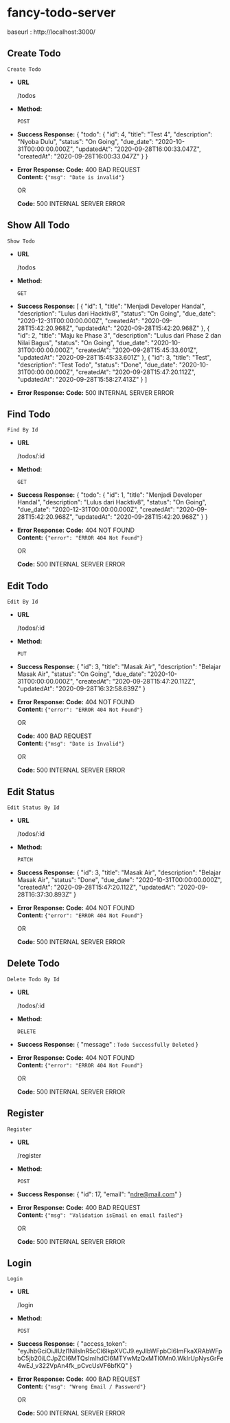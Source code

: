 # fancy-todo-server
baseurl : http://localhost:3000/

**Create Todo**
----
    Create Todo

* **URL**

    /todos

* **Method:**

    `POST`

* **Success Response:**
    {
        "todo": {
            "id": 4,
            "title": "Test 4",
            "description": "Nyoba Dulu",
            "status": "On Going",
            "due_date": "2020-10-31T00:00:00.000Z",
            "updatedAt": "2020-09-28T16:00:33.047Z",
            "createdAt": "2020-09-28T16:00:33.047Z"
        }
    }

* **Error Response:**
     **Code:** 400 BAD REQUEST <br />
    **Content:** `{"msg": "Date is invalid"}`

    OR

    **Code:** 500 INTERNAL SERVER ERROR <br />



**Show All Todo**
----
    Show Todo

* **URL**

    /todos

* **Method:**

    `GET`

* **Success Response:**
    [
        {
            "id": 1,
            "title": "Menjadi Developer Handal",
            "description": "Lulus dari Hacktiv8",
            "status": "On Going",
            "due_date": "2020-12-31T00:00:00.000Z",
            "createdAt": "2020-09-28T15:42:20.968Z",
            "updatedAt": "2020-09-28T15:42:20.968Z"
        },
        {
            "id": 2,
            "title": "Maju ke Phase 3",
            "description": "Lulus dari Phase 2 dan Nilai Bagus",
            "status": "On Going",
            "due_date": "2020-10-31T00:00:00.000Z",
            "createdAt": "2020-09-28T15:45:33.601Z",
            "updatedAt": "2020-09-28T15:45:33.601Z"
        },
        {
            "id": 3,
            "title": "Test",
            "description": "Test Todo",
            "status": "Done",
            "due_date": "2020-10-31T00:00:00.000Z",
            "createdAt": "2020-09-28T15:47:20.112Z",
            "updatedAt": "2020-09-28T15:58:27.413Z"
        }
    ]

* **Error Response:**
    **Code:** 500 INTERNAL SERVER ERROR <br />



**Find Todo**
----
    Find By Id

* **URL**

    /todos/:id

* **Method:**

    `GET`

* **Success Response:**
    {
        "todo": {
            "id": 1,
            "title": "Menjadi Developer Handal",
            "description": "Lulus dari Hacktiv8",
            "status": "On Going",
            "due_date": "2020-12-31T00:00:00.000Z",
            "createdAt": "2020-09-28T15:42:20.968Z",
            "updatedAt": "2020-09-28T15:42:20.968Z"
        }
    }
* **Error Response:**
     **Code:** 404 NOT FOUND <br />
    **Content:** `{"error": "ERROR 404 Not Found"}`

    OR

    **Code:** 500 INTERNAL SERVER ERROR <br />


**Edit Todo**
----
    Edit By Id

* **URL**

    /todos/:id

* **Method:**

    `PUT`

* **Success Response:**
    {
        "id": 3,
        "title": "Masak Air",
        "description": "Belajar Masak Air",
        "status": "On Going",
        "due_date": "2020-10-31T00:00:00.000Z",
        "createdAt": "2020-09-28T15:47:20.112Z",
        "updatedAt": "2020-09-28T16:32:58.639Z"
    }
    
* **Error Response:**
     **Code:** 404 NOT FOUND <br />
    **Content:** `{"error": "ERROR 404 Not Found"}`

    OR

     **Code:** 400 BAD REQUEST <br />
    **Content:** `{"msg": "Date is Invalid"}`

    OR

    **Code:** 500 INTERNAL SERVER ERROR <br />





**Edit Status**
----
    Edit Status By Id

* **URL**

    /todos/:id

* **Method:**

    `PATCH`

* **Success Response:**
     {
        "id": 3,
        "title": "Masak Air",
        "description": "Belajar Masak Air",
        "status": "Done",
        "due_date": "2020-10-31T00:00:00.000Z",
        "createdAt": "2020-09-28T15:47:20.112Z",
        "updatedAt": "2020-09-28T16:37:30.893Z"
    }

* **Error Response:**
     **Code:** 404 NOT FOUND <br />
    **Content:** `{"error": "ERROR 404 Not Found"}`

    OR

    **Code:** 500 INTERNAL SERVER ERROR <br />



**Delete Todo**
----
    Delete Todo By Id

* **URL**

    /todos/:id

* **Method:**

    `DELETE`

* **Success Response:**
     { "message" : `Todo Successfully Deleted` }

* **Error Response:**
     **Code:** 404 NOT FOUND <br />
    **Content:** `{"error": "ERROR 404 Not Found"}`

    OR

    **Code:** 500 INTERNAL SERVER ERROR <br />



**Register**
----
    Register

* **URL**

    /register

* **Method:**

    `POST`

* **Success Response:**
    {
        "id": 17,
        "email": "ndre@mail.com"
    }

* **Error Response:**
     **Code:** 400 BAD REQUEST <br />
    **Content:** `{"msg": "Validation isEmail on email failed"}`

    OR

    **Code:** 500 INTERNAL SERVER ERROR <br />



**Login**
----
    Login

* **URL**

    /login

* **Method:**

    `POST`

* **Success Response:**
    {
        "access_token": "eyJhbGciOiJIUzI1NiIsInR5cCI6IkpXVCJ9.eyJlbWFpbCI6ImFkaXRAbWFpbC5jb20iLCJpZCI6MTQsImlhdCI6MTYwMzQxMTI0Mn0.WkIrUpNysGrFe4wEJ_v322VpAn4fk_pCvcUsVF6bfKQ"
    }

* **Error Response:**
     **Code:** 400 BAD REQUEST <br />
    **Content:** `{"msg": "Wrong Email / Password"}`

    OR

    **Code:** 500 INTERNAL SERVER ERROR <br />